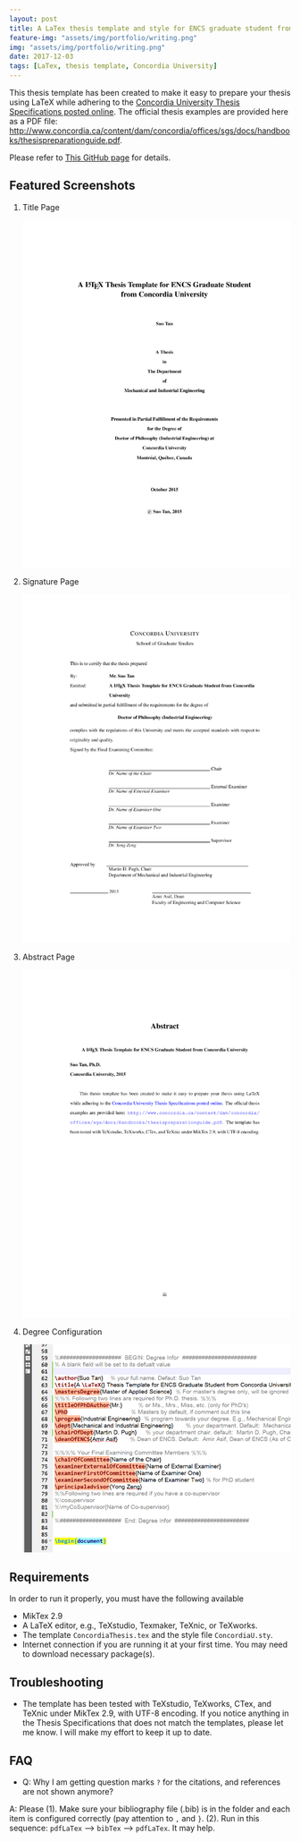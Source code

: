 ```yaml
---
layout: post
title: A LaTex thesis template and style for ENCS graduate student from Concordia University
feature-img: "assets/img/portfolio/writing.png"
img: "assets/img/portfolio/writing.png"
date: 2017-12-03
tags: [LaTex, thesis template, Concordia University]
---
```


This thesis template has been created to make it easy to prepare your thesis using LaTeX while adhering to the [Concordia University Thesis Specifications posted online](https://www.concordia.ca/artsci/english/programs/graduate/english-ma/thesis-deadlines-formatting.html#format). The official thesis examples are provided here as a PDF file: http://www.concordia.ca/content/dam/concordia/offices/sgs/docs/handbooks/thesispreparationguide.pdf.

Please refer to [This GitHub page](http://tandysony.github.io/LaTeX-Thesis-Template-for-Concordia-University-Students/) for details.

## Featured Screenshots

1.  Title Page

    ![Title Page](../assets/img/portfolio/latex-thesis/TitlePage.png)

2.  Signature Page

    ![Signature Page](../assets/img/portfolio/latex-thesis/SignaturePage.png)

3.  Abstract Page

    ![Abstract Page](../assets/img/portfolio/latex-thesis/PhDAbstract.png)

4.  Degree Configuration

    ![Degree Configuration](../assets/img/portfolio/latex-thesis/DegreeInformation.png)

## Requirements

In order to run it properly, you must have the following available

- MikTex 2.9
- A LaTeX editor, e.g., TeXstudio, Texmaker, TeXnic, or TeXworks.
- The template `ConcordiaThesis.tex` and the style file `ConcordiaU.sty`.
- Internet connection if you are running it at your first time. You may need to download necessary package(s).

## Troubleshooting

- The template has been tested with TeXstudio, TeXworks, CTex, and TeXnic under MikTex 2.9, with UTF-8 encoding. If you notice anything in the Thesis Specifications that does not match the templates, please let me know. I will make my effort to keep it up to date.

## FAQ

- Q: Why I am getting question marks `?` for the citations, and references are not shown anymore?

A: Please (1). Make sure your bibliography file (.bib) is in the folder and each item is configured correctly (pay attention to `,` and `}`. (2). Run in this sequence: `pdfLaTex` --> `bibTex` --> `pdfLaTex`. It may help.
